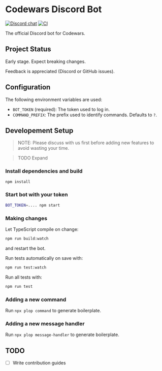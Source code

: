 # Codewars Discord Bot

[![Discord chat](https://img.shields.io/discord/846624424199061524.svg?logo=discord&style=flat)](https://discord.gg/mSwJWRvkHA)
[![CI](https://github.com/codewars/discord-bot/workflows/CI/badge.svg)](https://github.com/codewars/discord-bot/actions?query=workflow%3ACI)

The official Discord bot for Codewars.

## Project Status

Early stage. Expect breaking changes.

Feedback is appreciated (Discord or GitHub issues).

## Configuration

The following environment variables are used:

- `BOT_TOKEN` (required): The token used to log in.
- `COMMAND_PREFIX`: The prefix used to identify commands. Defaults to `?`.

## Developement Setup

> NOTE: Please discuss with us first before adding new features to avoid wasting your time.

> TODO Expand

### Install dependencies and build

```bash
npm install
```

### Start bot with your token

```bash
BOT_TOKEN=.... npm start
```

### Making changes

Let TypeScript compile on change:

```bash
npm run build:watch
```

and restart the bot.

Run tests automatically on save with:

```bash
npm run test:watch
```

Run all tests with:

```bash
npm run test
```

### Adding a new command

Run `npx plop command` to generate boilerplate.

### Adding a new message handler

Run `npx plop message-handler` to generate boilerplate.

## TODO

- [ ] Write contribution guides
